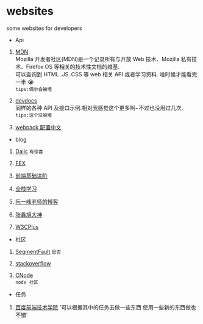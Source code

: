 # websites

some websites for developers<br>

- Api <br>

1. [MDN](https://developer.mozilla.org/zh-CN/)<br>
   Mozilla 开发者社区(MDN)是一个记录所有与开放 Web 技术、Mozilla 私有技术、Firefox OS 等相关的技术性文档的维基.<br>
   可以查询到 HTML .JS .CSS 等 web 相关 API 或者学习资料. 啥时候才能看完一半 :sob:  
   `tips:偶尔会被墙`
2. [devdocs](http://devdocs.io/)<br>
   同样的各种 API 及接口示例.相对我感觉这个更多啊~不过也没用过几次.  
   `tips:这个没被墙`

3. [webpack 配置中文](https://webpack.docschina.org/concepts/#loader)

- blog <br>

1.  [Dailc](https://dailc.github.io/blog/archiveAll.html)
    `有惊喜`

2.  [FEX](http://fex.baidu.com/)

3.  [前端基础进阶](https://www.jianshu.com/p/cd3fee40ef59)

4.  [全栈学习](https://whjin.github.io/full-stack-development/)

5.  [阮一峰老师的博客](http://www.ruanyifeng.com/blog/)

6.  [张鑫旭大神](https://www.zhangxinxu.com/)

7.  [W3CPlus](http://www.w3cplus.com/)

- 社区<br>

1.  [SegmentFault](https://github.com/qianfeii/websites/edit/master/README.md)
    `思否`

2.  [stackoverflow](https://stackoverflow.com/)

3.  [CNode](https://cnodejs.org/)  
    `node 社区`  


- 任务<br>

1.  [百度前端技术学院](http://ife.baidu.com/2016/task/all)
    '可以根据其中的任务去做一些东西 使用一些新的东西做也不错'
